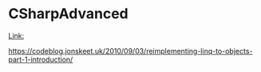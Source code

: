 # CSharpAdvanced

[Link:](https://youtu.be/MEUM6y0x6C0)


https://codeblog.jonskeet.uk/2010/09/03/reimplementing-linq-to-objects-part-1-introduction/
